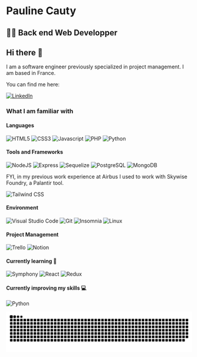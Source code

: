 # Pauline Cauty

## 👩‍💻 Back end Web Developper

## Hi there 👋

I am a software engineer previously specialized in project management. I am based in France.  

You can find me here:

[![LinkedIn](https://img.shields.io/badge/-LinkedIn-black.svg?style=for-the-badge&logo=linkedin&colorB=555)](https://www.linkedin.com/in/pauline-cauty/)

### What I am familiar with

#### Languages

![HTML5](https://camo.githubusercontent.com/49fbb99f92674cc6825349b154b65aaf4064aec465d61e8e1f9fb99da3d922a1/68747470733a2f2f696d672e736869656c64732e696f2f62616467652f68746d6c352d2532334533344632362e7376673f7374796c653d666f722d7468652d6261646765266c6f676f3d68746d6c35266c6f676f436f6c6f723d7768697465)
![CSS3](https://camo.githubusercontent.com/e6b67b27998fca3bccf4c0ee479fc8f9de09d91f389cccfbe6cb1e29c10cfbd7/68747470733a2f2f696d672e736869656c64732e696f2f62616467652f637373332d2532333135373242362e7376673f7374796c653d666f722d7468652d6261646765266c6f676f3d63737333266c6f676f436f6c6f723d7768697465)
![Javascript](https://camo.githubusercontent.com/aeddc848275a1ffce386dc81c04541654ca07b2c43bbb8ad251085c962672aea/68747470733a2f2f696d672e736869656c64732e696f2f62616467652f6a6176617363726970742d2532333332333333302e7376673f7374796c653d666f722d7468652d6261646765266c6f676f3d6a617661736372697074266c6f676f436f6c6f723d253233463744463145)
![PHP](https://camo.githubusercontent.com/c63b324744c4a459bb4dd6ae594968d5d6bc1cbeb7540118e52f544b2d2c0fcb/68747470733a2f2f696d672e736869656c64732e696f2f62616467652f7068702d253233373946462e7376673f7374796c653d666f722d7468652d6261646765266c6f676f3d706870266c6f676f436f6c6f723d7768697465)
![Python](https://camo.githubusercontent.com/a1b2dac5667822ee0d98ae6d799da61987fd1658dfeb4d2ca6e3c99b1535ebd8/68747470733a2f2f696d672e736869656c64732e696f2f62616467652f707974686f6e2d3336373041303f7374796c653d666f722d7468652d6261646765266c6f676f3d707974686f6e266c6f676f436f6c6f723d666664643534)

#### Tools and Frameworks

![NodeJS](https://camo.githubusercontent.com/0ec502bf2b38292c5165306be285de999f3863d1c87032b478108caeb03c021c/68747470733a2f2f696d672e736869656c64732e696f2f62616467652f6e6f64655f6a732d2532333333393933332e7376673f7374796c653d666f722d7468652d6261646765266c6f676f3d6e6f64652e6a73266c6f676f436f6c6f723d7768697465)
![Express](https://camo.githubusercontent.com/8905df2308da0e37a4fde9aa05e6f62442b9f98256112360a5ebf19cfd0c0319/68747470733a2f2f696d672e736869656c64732e696f2f62616467652f657870726573732d253233464646462e7376673f7374796c653d666f722d7468652d6261646765266c6f676f3d65787072657373266c6f676f436f6c6f723d626c61636b)
![Sequelize](https://camo.githubusercontent.com/f4da66093de9b6bb398ed87b74c42269564b4302d32f7a8496f1d3bac9d55a3e/68747470733a2f2f696d672e736869656c64732e696f2f62616467652f73657175656c697a652d6379616e2e7376673f7374796c653d666f722d7468652d6261646765266c6f676f3d73657175656c697a65266c6f676f436f6c6f723d626c7565)
![PostgreSQL](https://camo.githubusercontent.com/29e7fc6c62f61f432d3852fbfa4190ff07f397ca3bde27a8196bcd5beae3ff77/68747470733a2f2f696d672e736869656c64732e696f2f62616467652f706f7374677265732d2532333331363139322e7376673f7374796c653d666f722d7468652d6261646765266c6f676f3d706f737467726573716c266c6f676f436f6c6f723d7768697465)
![MongoDB](https://img.shields.io/badge/MongoDB-4EA94B?style=for-the-badge&logo=mongodb&logoColor=white)
<p>FYI, in my previous work experience at Airbus I used to work with Skywise Foundry, a Palantir tool.</p>

![Tailwind CSS](https://img.shields.io/badge/Tailwind_CSS-38B2AC?style=for-the-badge&logo=tailwind-css&logoColor=white)


#### Environment

![Visual Studio Code](https://camo.githubusercontent.com/7a844a20c9d48313f688d71befdba9982dc05b3c6059a8c4d62a82e8e9a05b46/68747470733a2f2f696d672e736869656c64732e696f2f62616467652f76697375616c5f73747564696f5f636f64652d2532333030374143432e7376673f7374796c653d666f722d7468652d6261646765266c6f676f3d76697375616c2d73747564696f2d636f6465266c6f676f436f6c6f723d7768697465)
![Git](https://camo.githubusercontent.com/6b4162cd8a77e1c440305ee02d62f27f89fd8e29a811f6da8552ead852485c7c/68747470733a2f2f696d672e736869656c64732e696f2f62616467652f6769742d2532334630353033322e7376673f7374796c653d666f722d7468652d6261646765266c6f676f3d676974266c6f676f436f6c6f723d7768697465)
![Insomnia](https://camo.githubusercontent.com/04277fb6891f4b6cd91b927a36c09cce8f962070ba7c9f4d9dec335d6c43b19b/68747470733a2f2f696d672e736869656c64732e696f2f62616467652f696e736f6d69612d2532333430303042462e7376673f7374796c653d666f722d7468652d6261646765266c6f676f3d696e736f6d6e6961266c6f676f436f6c6f723d7768697465)
![Linux](https://camo.githubusercontent.com/06d05548dc534867640e1b0a0b5af7b4c3ec54edac521c794c631f5594c23c4a/68747470733a2f2f696d672e736869656c64732e696f2f62616467652f6c696e75782d626c61636b2e7376673f7374796c653d666f722d7468652d6261646765266c6f676f3d6c696e7578266c6f676f436f6c6f723d7768697465)

#### Project Management

![Trello](https://camo.githubusercontent.com/64308a2c30c00c4b07acb4fa92ea879bd54fc11eed3368c11fc0bb55dc4e3bd8/68747470733a2f2f696d672e736869656c64732e696f2f62616467652f7472656c6c6f2d2532333030353243432e7376673f7374796c653d666f722d7468652d6261646765266c6f676f3d7472656c6c6f266c6f676f436f6c6f723d7768697465)
![Notion](https://camo.githubusercontent.com/c873c021be6e69f1ec54a965a7e3346dff063c83824022b1753ba8b071b53132/68747470733a2f2f696d672e736869656c64732e696f2f62616467652f6e6f74696f6e2d626c61636b2e7376673f7374796c653d666f722d7468652d6261646765266c6f676f3d6e6f74696f6e266c6f676f436f6c6f723d7768697465)

#### Currently learning 📓

![Symphony](https://camo.githubusercontent.com/a78675285bb684dc03015ca4ce5f90cd3af19f79e4d63c99aa8e007dcccc73ba/68747470733a2f2f696d672e736869656c64732e696f2f62616467652f73796d666f6e792d77686974652e7376673f7374796c653d666f722d7468652d6261646765266c6f676f3d73796d666f6e79266c6f676f436f6c6f723d626c61636b)
![React](https://img.shields.io/badge/React-20232A?style=for-the-badge&logo=react&logoColor=61DAFB)
![Redux](https://img.shields.io/badge/Redux-593D88?style=for-the-badge&logo=redux&logoColor=white)

#### Currently improving my skills 💻
![Python](https://camo.githubusercontent.com/a1b2dac5667822ee0d98ae6d799da61987fd1658dfeb4d2ca6e3c99b1535ebd8/68747470733a2f2f696d672e736869656c64732e696f2f62616467652f707974686f6e2d3336373041303f7374796c653d666f722d7468652d6261646765266c6f676f3d707974686f6e266c6f676f436f6c6f723d666664643534)

![snakeGif](https://raw.githubusercontent.com/Platane/snk/output/github-contribution-grid-snake.svg)

